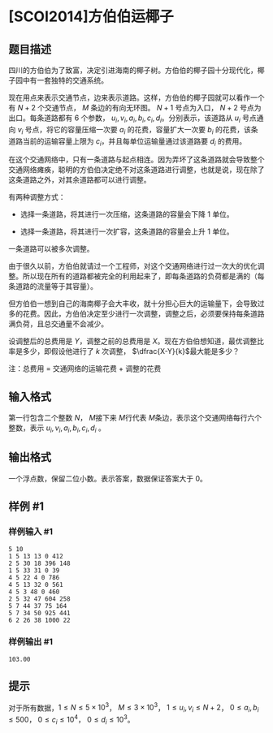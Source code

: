# [SCOI2014]方伯伯运椰子

## 题目描述

四川的方伯伯为了致富，决定引进海南的椰子树。方伯伯的椰子园十分现代化，椰子园中有一套独特的交通系统。

现在用点来表示交通节点，边来表示道路。这样，方伯伯的椰子园就可以看作一个有  $N+2$ 个交通节点， $M$ 条边的有向无环图。 $N +1$ 号点为入口， $N +2$ 号点为出口。每条道路都有  $6$ 个参数， $u_i,v_i,a_i,b_i,c_i,d_i$。分别表示，该道路从  $u_i$ 号点通向  $v_i$ 号点，将它的容量压缩一次要  $a_i$ 的花费，容量扩大一次要  $b_i$ 的花费，该条道路当前的运输容量上限为  $c_i$，并且每单位运输量通过该道路要  $d_i$ 的费用。

在这个交通网络中，只有一条道路与起点相连。因为弄坏了这条道路就会导致整个交通网络瘫痪，聪明的方伯伯决定绝不对这条道路进行调整，也就是说，现在除了这条道路之外，对其余道路都可以进行调整。

有两种调整方式：

- 选择一条道路，将其进行一次压缩，这条道路的容量会下降  $1$ 单位。

- 选择一条道路，将其进行一次扩容，这条道路的容量会上升  $1$ 单位。

一条道路可以被多次调整。

由于很久以前，方伯伯就请过一个工程师，对这个交通网络进行过一次大的优化调整。所以现在所有的道路都被完全的利用起来了，即每条道路的负荷都是满的（每条道路的流量等于其容量）。

但方伯伯一想到自己的海南椰子会大丰收，就十分担心巨大的运输量下，会导致过多的花费。因此，方伯伯决定至少进行一次调整，调整之后，必须要保持每条道路满负荷，且总交通量不会减少。

设调整后的总费用是  $Y$，调整之前的总费用是  $X$。现在方伯伯想知道，最优调整比率是多少，即假设他进行了  $k$ 次调整， $\dfrac{X-Y}{k}$最大能是多少？

注：总费用 = 交通网络的运输花费 + 调整的花费

## 输入格式

第一行包含二个整数 $N$， $M$接下来 $M$行代表 $M$条边，表示这个交通网络每行六个整数，表示 $u_i,v_i,a_i,b_i,c_i,d_i$ 。


## 输出格式

一个浮点数，保留二位小数。表示答案，数据保证答案大于 $0$。

## 样例 #1

### 样例输入 #1
```
5 10
1 5 13 13 0 412
2 5 30 18 396 148
1 5 33 31 0 39
4 5 22 4 0 786
4 5 13 32 0 561
4 5 3 48 0 460
2 5 32 47 604 258
5 7 44 37 75 164
5 7 34 50 925 441
6 2 26 38 1000 22
```

### 样例输出 #1

```
103.00
```

## 提示

对于所有数据，$1\le N\le 5\times 10^3$， $M\le 3\times10^3$， $1\le u_i,v_i\le N+2$， $0\le a_i,b_i\le 500$， $0\le c_i\le 10^4$， $0\le d_i\le 10^3$。
